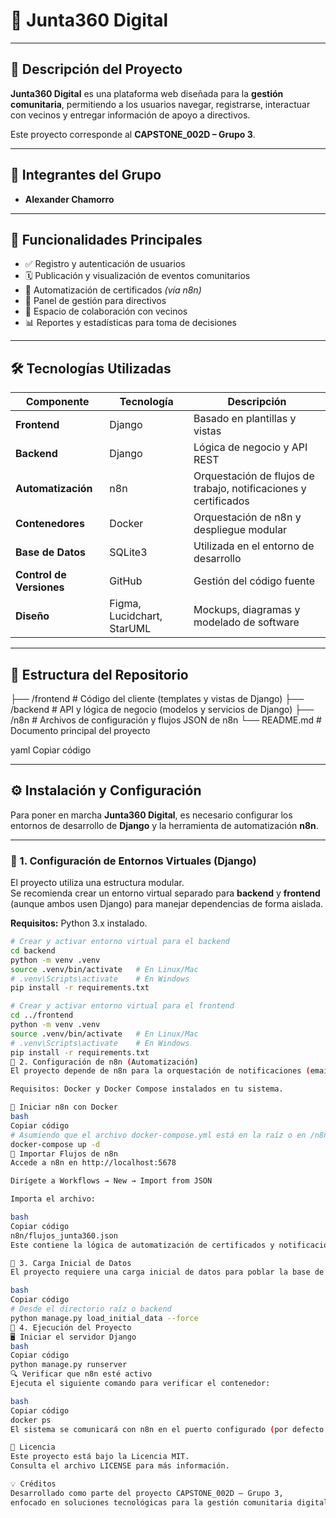 # 📌 **Junta360 Digital**

---

## 📖 Descripción del Proyecto

**Junta360 Digital** es una plataforma web diseñada para la **gestión comunitaria**, permitiendo a los usuarios navegar, registrarse, interactuar con vecinos y entregar información de apoyo a directivos.  

Este proyecto corresponde al **CAPSTONE_002D – Grupo 3**.

---

## 👥 Integrantes del Grupo

- **Alexander Chamorro**

---

## 🚀 Funcionalidades Principales

- ✅ Registro y autenticación de usuarios  
- 🗓️ Publicación y visualización de eventos comunitarios  
- 🧾 Automatización de certificados *(vía n8n)*  
- 🧭 Panel de gestión para directivos  
- 💬 Espacio de colaboración con vecinos  
- 📊 Reportes y estadísticas para toma de decisiones  

---

## 🛠️ Tecnologías Utilizadas

| Componente | Tecnología | Descripción |
|-------------|-------------|-------------|
| **Frontend** | Django | Basado en plantillas y vistas |
| **Backend** | Django | Lógica de negocio y API REST |
| **Automatización** | n8n | Orquestación de flujos de trabajo, notificaciones y certificados |
| **Contenedores** | Docker | Orquestación de n8n y despliegue modular |
| **Base de Datos** | SQLite3 | Utilizada en el entorno de desarrollo |
| **Control de Versiones** | GitHub | Gestión del código fuente |
| **Diseño** | Figma, Lucidchart, StarUML | Mockups, diagramas y modelado de software |

---

## 📂 Estructura del Repositorio

├── /frontend # Código del cliente (templates y vistas de Django)
├── /backend # API y lógica de negocio (modelos y servicios de Django)
├── /n8n # Archivos de configuración y flujos JSON de n8n
└── README.md # Documento principal del proyecto

yaml
Copiar código

---

## ⚙️ Instalación y Configuración

Para poner en marcha **Junta360 Digital**, es necesario configurar los entornos de desarrollo de **Django** y la herramienta de automatización **n8n**.

---

### 🔹 1. Configuración de Entornos Virtuales (Django)

El proyecto utiliza una estructura modular.  
Se recomienda crear un entorno virtual separado para **backend** y **frontend** (aunque ambos usen Django) para manejar dependencias de forma aislada.

**Requisitos:** Python 3.x instalado.

```bash
# Crear y activar entorno virtual para el backend
cd backend
python -m venv .venv
source .venv/bin/activate   # En Linux/Mac
# .venv\Scripts\activate    # En Windows
pip install -r requirements.txt

# Crear y activar entorno virtual para el frontend
cd ../frontend
python -m venv .venv
source .venv/bin/activate   # En Linux/Mac
# .venv\Scripts\activate    # En Windows
pip install -r requirements.txt
🔹 2. Configuración de n8n (Automatización)
El proyecto depende de n8n para la orquestación de notificaciones (email, WhatsApp) y generación automatizada de documentos (certificados).

Requisitos: Docker y Docker Compose instalados en tu sistema.

🐳 Iniciar n8n con Docker
bash
Copiar código
# Asumiendo que el archivo docker-compose.yml está en la raíz o en /n8n
docker-compose up -d
🔁 Importar Flujos de n8n
Accede a n8n en http://localhost:5678

Dirígete a Workflows → New → Import from JSON

Importa el archivo:

bash
Copiar código
n8n/flujos_junta360.json
Este contiene la lógica de automatización de certificados y notificaciones.

🔹 3. Carga Inicial de Datos
El proyecto requiere una carga inicial de datos para poblar la base de datos con usuarios de prueba y configuraciones básicas.

bash
Copiar código
# Desde el directorio raíz o backend
python manage.py load_initial_data --force
🔹 4. Ejecución del Proyecto
🖥️ Iniciar el servidor Django
bash
Copiar código
python manage.py runserver
🔍 Verificar que n8n esté activo
Ejecuta el siguiente comando para verificar el contenedor:

bash
Copiar código
docker ps
El sistema se comunicará con n8n en el puerto configurado (por defecto http://localhost:5678).

📄 Licencia
Este proyecto está bajo la Licencia MIT.
Consulta el archivo LICENSE para más información.

💡 Créditos
Desarrollado como parte del proyecto CAPSTONE_002D – Grupo 3,
enfocado en soluciones tecnológicas para la gestión comunitaria digital.